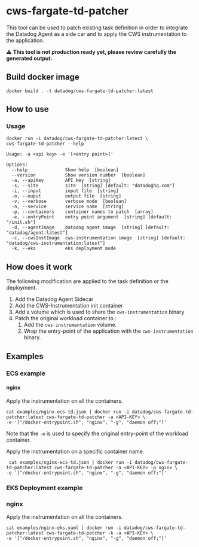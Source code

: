 # cws-fargate-td-patcher

This tool can be used to patch existing task definition in order to integrate the Datadog Agent as a side car and to apply the CWS instrumentation to the application.

⚠️ **This tool is not production ready yet, please review carefully the generated output.**

## Build docker image

```
docker build . -t datadog/cws-fargate-td-patcher:latest
```

## How to use

### Usage

```
docker run -i datadog/cws-fargate-td-patcher:latest \
cws-fargate-td-patcher --help

Usage: -a <api key> -e '[<entry point>]'

Options:
  --help              Show help  [boolean]
  --version           Show version number  [boolean]
  -a, --apiKey        API key  [string]
  -s, --site          site  [string] [default: "datadoghq.com"]
  -i, --input         input file  [string]
  -o, --ouput         output file  [string]
  -v, --verbose       verbose mode  [boolean]
  -n, --service       service name  [string]
  -p, --containers    container names to patch  [array]
  -e, --entryPoint    entry point argument  [string] [default: "/init.sh"]
  -d, --agentImage    datadog agent image  [string] [default: "datadog/agent:latest"]
  -c, --cwsInstImage  cws-instrumentation image  [string] [default: "datadog/cws-instrumentation:latest"]
  -k, --eks           eks deployment mode
```

## How does it work

The following modification are applied to the task definition or the deployment.

1. Add the Datadog Agent Sidecar
2. Add the CWS-Instrumentation init container
3. Add a volume which is used to share the `cws-instrumentation` binary
4. Patch the original workload container to :
    1. Add the `cws-instrumentation` volume.
    2. Wrap the entry-point of the application with the `cws-instrumentation` binary.

## Examples

### ECS example

#### nginx

Apply the instrumentation on all the containers.

```
cat examples/nginx-ecs-td.json | docker run -i datadog/cws-fargate-td-patcher:latest cws-fargate-td-patcher -a <API-KEY> \
-e '["/docker-entrypoint.sh", "nginx", "-g", "daemon off;"]'
```

Note that the `-e` is used to specify the original entry-point of the workload container.

Apply the instrumentation on a specific container name.

```
 cat examples/nginx-ecs-td.json | docker run -i datadog/cws-fargate-td-patcher:latest cws-fargate-td-patcher -a <API-KEY> -p nginx \
-e '["/docker-entrypoint.sh", "nginx", "-g", "daemon off;"]'
 ```

 ### EKS Deployment example

 ### nginx

 Apply the instrumentation on all the containers.

 ```
 cat examples/nginx-eks.yaml | docker run -i datadog/cws-fargate-td-patcher:latest cws-fargate-td-patcher -k -a <API-KEY> \
-e '["/docker-entrypoint.sh", "nginx", "-g", "daemon off;"]'
 ```